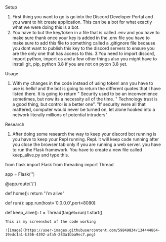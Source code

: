 Setup
1. First thing you want to go is go into the Discord Developer Portal and you want to hit
create application. This can be a bot for what exactly what we were doing this is a bot.
2. You have to but the key/token in a file that is called .env and you have to make sure 
thank once your key is added in the .env file you have to make sure to add this file to something called a .gitignore file because you dont want to publish this key
to the discord servers to ensure you are the only one that has access to this.
3.You need to import discord, import python, import os and a few other things also you
might have to install git, pip, python 3.8 if you are not on pyton 3.8 yet.

Usage
1. With my changes in the code instead of using token! ann you have to use is hello! and 
the bot is going to return the different quotes that I have listed there. It is going to return " Security used 
to be an inconvenience sometimes, but now its a necessity all of the time.
" Technology trust is a good thing, but control is a better one".
"If security were all that mattered, computer would never be turned on, let alone hooked into a network 
literally millions of potential intruders"

Research
1. After doing some research the way to keep your discord bot running is you have to keep
your Repl running. Repl. it will keep code running after you close the browser tab only
if you are running a web server. you have to run the Flask framework. You have to create
a new file called keep_alive.py and type this.

from flask import Flask
from threading import Thread


app = Flask('')

@app.route('/')

def home():
	return "i'm alive"

def run():
   app.run(host='0.0.0.0',port=8080)

def keep_alive(): 
    t = Thread(target=run)
    t.start()
    
    
    
    
    
    
    
    
    This is my screenshot of the code working
    
    ![image](https://user-images.githubusercontent.com/59849834/134444864-19edc1a1-b356-4392-afa5-283a1bba9ec7.png)
